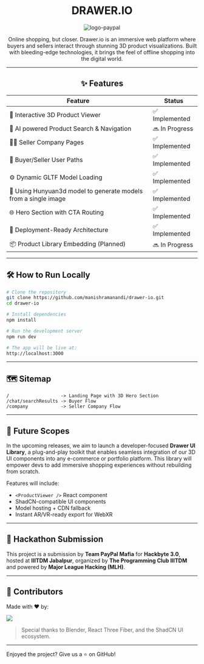<div align='center'>

# DRAWER.IO
![logo-paypal](https://github.com/user-attachments/assets/8017613c-31bb-4928-96d1-ba0caae4228b)

Online shopping, but closer. Drawer.io is an immersive web platform where buyers and sellers interact through stunning 3D product visualizations. Built with bleeding-edge technologies, it brings the feel of offline shopping into the digital world.

---

## ✨ Features

| Feature                                | Status         |
| -------------------------------------- | -------------- |
| 🧊 Interactive 3D Product Viewer       | ✅ Implemented  |
| 🎯 AI powered Product Search & Navigation         | 🔜 In Progress |
| 🧑‍💼 Seller Company Pages             | ✅ Implemented  |
| 🛒 Buyer/Seller User Paths             | ✅ Implemented  |
| ⚙️ Dynamic GLTF Model Loading          | ✅ Implemented  |
| 🤖 Using Hunyuan3d model to generate models from a single image  | ✅ Implemented  |
| 🌐 Hero Section with CTA Routing       | ✅ Implemented  |
| 🚀 Deployment-Ready Architecture       | ✅ Implemented  |
| 📦 Product Library Embedding (Planned) | 🔜 In Progress |

---
</div>

## 🛠️ How to Run Locally

```bash
# Clone the repository
git clone https://github.com/manishramanandi/drawer-io.git
cd drawer-io

# Install dependencies
npm install

# Run the development server
npm run dev

# The app will be live at:
http://localhost:3000
```

---

## 🗺️ Sitemap

```
/                   -> Landing Page with 3D Hero Section
/chat/searchResults -> Buyer Flow
/company            -> Seller Company Flow
```
---

## 🔮 Future Scopes

In the upcoming releases, we aim to launch a developer-focused **Drawer UI Library**, a plug-and-play toolkit that enables seamless integration of our 3D UI components into any e-commerce or portfolio platform. This library will empower devs to add immersive shopping experiences without rebuilding from scratch.

Features will include:

- `<ProductViewer />` React component
- ShadCN-compatible UI components
- Model hosting + CDN fallback
- Instant AR/VR-ready export for WebXR

---

## 🏁 Hackathon Submission

This project is a submission by **Team PayPal Mafia** for **Hackbyte 3.0**, hosted at **IIITDM Jabalpur**, organized by **The Programming Club IIITDM** and powered by **Major League Hacking (MLH)**.

---

## 🙌 Contributors

Made with ❤️ by:

<a href="https://github.com/manishramanandi/drawer-io/graphs/contributors">
  <img src="https://contributors-img.web.app/image?repo=manishramanandi/drawer-io" />
</a>

> Special thanks to Blender, React Three Fiber, and the ShadCN UI ecosystem.

---

Enjoyed the project? Give us a ⭐ on GitHub!

